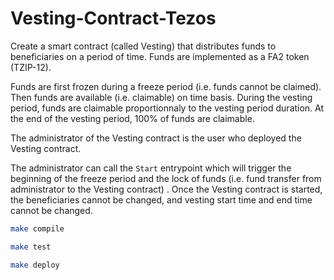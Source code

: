 ﻿# Vesting-Contract-Tezos

Create a smart contract (called Vesting) that distributes funds to beneficiaries on a period of time. 
Funds are implemented as a FA2 token (TZIP-12). 

Funds are first frozen during a freeze period (i.e. funds cannot be claimed). Then funds are available (i.e. 
claimable) on time basis. During the vesting period, funds are claimable proportionnaly to the vesting period 
duration. At the end of the vesting period, 100% of funds are claimable. 

The administrator of the Vesting contract is the user who deployed the Vesting contract.

The administrator can call the `Start` entrypoint which will trigger the beginning of the freeze period and the 
lock of funds (i.e. fund transfer from administrator to the Vesting contract) . Once the Vesting contract is 
started, the beneficiaries cannot be changed, and vesting start time and end time cannot be changed.

```bash
make compile
```

```bash
make test
```

```bash
make deploy
```
